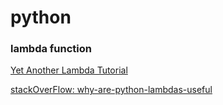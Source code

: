 # python

### lambda function

[Yet Another Lambda Tutorial](https://pythonconquerstheuniverse.wordpress.com/2011/08/29/lambda_tutorial/)

[stackOverFlow: why-are-python-lambdas-useful ](https://stackoverflow.com/questions/890128/why-are-python-lambdas-useful)
